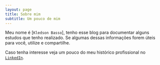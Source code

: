 ```yaml
---
layout: page
title: Sobre mim
subtitle: Um pouco de mim
---
```



Meu nome é [`Kledson Basso`], tenho esse blog para documentar alguns estudos que tenho realizado. Se algumas dessas informações forem úteis para você, utilize e compartilhe.

Caso tenha interesse veja um pouco do meu histórico profissional no [`LinkedIn`](https://www.linkedin.com/in/kledsonbasso/).

